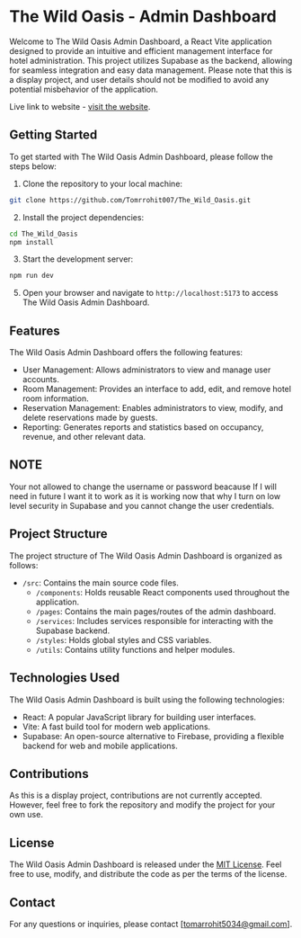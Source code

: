 # The Wild Oasis - Admin Dashboard

Welcome to The Wild Oasis Admin Dashboard, a React Vite application designed to provide an intuitive and efficient management interface for hotel administration. This project utilizes Supabase as the backend, allowing for seamless integration and easy data management. Please note that this is a display project, and user details should not be modified to avoid any potential misbehavior of the application.

Live link to website - [visit the website](https://rohit-the-wild-oasis.netlify.app).


## Getting Started

To get started with The Wild Oasis Admin Dashboard, please follow the steps below:

1. Clone the repository to your local machine:

```bash
git clone https://github.com/Tomrrohit007/The_Wild_Oasis.git
```

2. Install the project dependencies:

```bash
cd The_Wild_Oasis
npm install
```

3. Start the development server:

```bash
npm run dev
```

5. Open your browser and navigate to `http://localhost:5173` to access The Wild Oasis Admin Dashboard.

## Features

The Wild Oasis Admin Dashboard offers the following features:

- User Management: Allows administrators to view and manage user accounts.
- Room Management: Provides an interface to add, edit, and remove hotel room information.
- Reservation Management: Enables administrators to view, modify, and delete reservations made by guests.
- Reporting: Generates reports and statistics based on occupancy, revenue, and other relevant data.



## NOTE

Your not allowed to change the username or password beacause If I will need in future I want it to work as it is working now that why I turn on low level security in Supabase and you cannot change the user credentials.

## Project Structure

The project structure of The Wild Oasis Admin Dashboard is organized as follows:

- `/src`: Contains the main source code files.
  - `/components`: Holds reusable React components used throughout the application.
  - `/pages`: Contains the main pages/routes of the admin dashboard.
  - `/services`: Includes services responsible for interacting with the Supabase backend.
  - `/styles`: Holds global styles and CSS variables.
  - `/utils`: Contains utility functions and helper modules.

## Technologies Used

The Wild Oasis Admin Dashboard is built using the following technologies:

- React: A popular JavaScript library for building user interfaces.
- Vite: A fast build tool for modern web applications.
- Supabase: An open-source alternative to Firebase, providing a flexible backend for web and mobile applications.

## Contributions

As this is a display project, contributions are not currently accepted. However, feel free to fork the repository and modify the project for your own use.

## License

The Wild Oasis Admin Dashboard is released under the [MIT License](LICENSE). Feel free to use, modify, and distribute the code as per the terms of the license.

## Contact

For any questions or inquiries, please contact [tomarrohit5034@gmail.com].